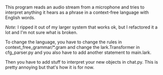 This program reads an audio stream from a microphone and tries
to interpret anything it hears as a phrase in a context-free
language with English words.

*Note:* I ripped it out of my larger system that works ok,
but I refactored it a lot and I'm not sure what is broken.

To change the language, you have to change the rules in
    context_free_grammar/*.gram
and change the lark.Transformer in
    cfg_parser.py
and you also have to add another statement to main.lark.

Then you have to add stuff to interpret your new objects
in chat.py. This is pretty annoying but that's how it is for now.
